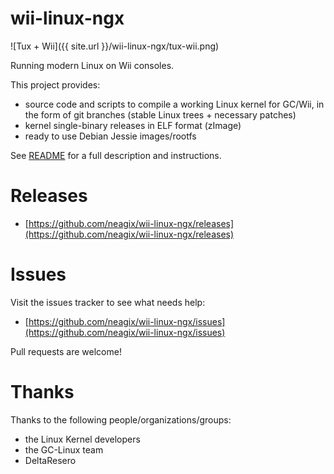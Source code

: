 # wii-linux-ngx

![Tux + Wii]({{ site.url }}/wii-linux-ngx/tux-wii.png)

Running modern Linux on Wii consoles.

This project provides:
* source code and scripts to compile a working Linux kernel for GC/Wii, in the form of git branches (stable Linux trees + necessary patches)
* kernel single-binary releases in ELF format (zImage)
* ready to use Debian Jessie images/rootfs

See [README](https://github.com/neagix/wii-linux-ngx/tree/master) for a full description and instructions.

# Releases

* [https://github.com/neagix/wii-linux-ngx/releases](https://github.com/neagix/wii-linux-ngx/releases)

# Issues

Visit the issues tracker to see what needs help:
* [https://github.com/neagix/wii-linux-ngx/issues](https://github.com/neagix/wii-linux-ngx/issues)

Pull requests are welcome!

# Thanks

Thanks to the following people/organizations/groups:
* the Linux Kernel developers
* the GC-Linux team
* DeltaResero
